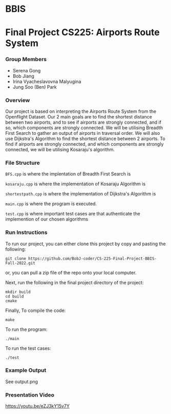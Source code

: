 # BBIS
# Final Project CS225: Airports Route System

### Group Members
- Serena Gong
- Bob Jiang
- Irina Vyacheslavovna Malyugina 
- Jung Soo (Ben) Park

### Overview

Our project is based on interpreting the Airports Route System from the Openflight Dataset. Our 2 main goals are to find the shortest distance between two airports, and to see if airports are strongly connected, and if so, which components are strongly connected. We will be utilising Breadth First Search to gather an output of airports in traversal order. We will also use Dijkstra's Algorithm to find the shortest distance between 2 airports. To find if airports are strongly connected, and which components are strongly connected, we will be utilising Kosaraju's algorithm. 

### File Structure 
 
`BFS.cpp` is where the implentation of Breadth First Search is

`kosaraju.cpp` is where the implementation of Kosaraju Algorithm is 

`shortestpath.cpp` is where the implementation of Dijkstra's Algorithm is

`main.cpp` is where the program is executed. 

`test.cpp` is where important test cases are that authenticate the implemention of our chosen algorithms

### Run Instructions

To run our project, you can either clone this project by copy and pasting the following: 

```
git clone https://github.com/BobJ-coder/CS-225-Final-Project-BBIS-Fall-2022.git 
```
or, you can pull a zip file of the repo onto your local computer.

Next, run the following in the final project directory of the project:
```
mkdir build
cd build
cmake
```
Finally,
To compile the code:
 ``` 
 make
 ```
 
 To run the program:
 ``` 
 ./main
 ```
 
 To run the test cases:
 ``` 
 ./test
 ```
 
### Example Output
See output.png

 
### Presentation Video 
https://youtu.be/eZJ3kY15v7Y
